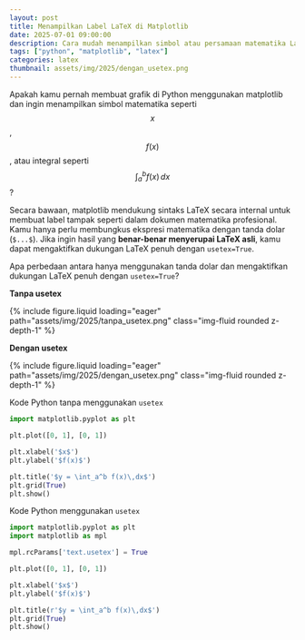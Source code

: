 ```yaml
---
layout: post
title: Menampilkan Label LaTeX di Matplotlib
date: 2025-07-01 09:00:00
description: Cara mudah menampilkan simbol atau persamaan matematika LaTeX pada label plot matplotlib dengan dukungan usetex.
tags: ["python", "matplotlib", "latex"]
categories: latex
thumbnail: assets/img/2025/dengan_usetex.png
---
```


Apakah kamu pernah membuat grafik di Python menggunakan matplotlib dan ingin menampilkan simbol matematika seperti $$ x $$, $$ f(x) $$, atau integral seperti $$ \int_a^b f(x)\,dx $$? 

Secara bawaan, matplotlib mendukung sintaks LaTeX secara internal untuk membuat label tampak seperti dalam dokumen matematika profesional. Kamu hanya perlu membungkus ekspresi matematika dengan tanda dolar (`$...$`). Jika ingin hasil yang **benar-benar menyerupai LaTeX asli**, kamu dapat mengaktifkan dukungan LaTeX penuh dengan `usetex=True`.

Apa perbedaan antara hanya menggunakan tanda dolar dan mengaktifkan dukungan LaTeX penuh dengan `usetex=True`?

<div class="row mt-3">
  <div class="col-md-6">
    <p class="text-center"><strong>Tanpa usetex</strong></p>
    {% include figure.liquid loading="eager" path="assets/img/2025/tanpa_usetex.png" class="img-fluid rounded z-depth-1" %}
  </div>
  <div class="col-md-6">
    <p class="text-center"><strong>Dengan usetex</strong></p>
    {% include figure.liquid loading="eager" path="assets/img/2025/dengan_usetex.png" class="img-fluid rounded z-depth-1" %}
  </div>
</div>

Kode Python tanpa menggunakan `usetex`

```python
import matplotlib.pyplot as plt

plt.plot([0, 1], [0, 1])

plt.xlabel('$x$')
plt.ylabel('$f(x)$')

plt.title('$y = \int_a^b f(x)\,dx$')
plt.grid(True)
plt.show()
```


Kode Python menggunakan `usetex`


```python
import matplotlib.pyplot as plt
import matplotlib as mpl

mpl.rcParams['text.usetex'] = True

plt.plot([0, 1], [0, 1])

plt.xlabel('$x$')
plt.ylabel('$f(x)$')

plt.title(r'$y = \int_a^b f(x)\,dx$')
plt.grid(True)
plt.show()
```